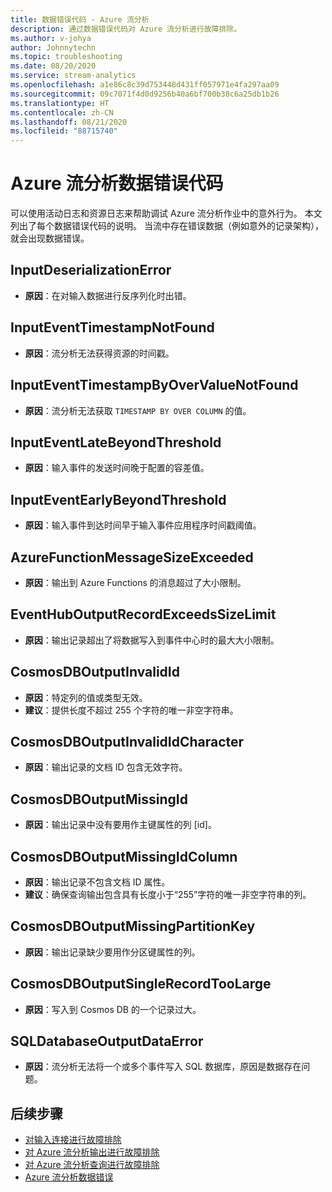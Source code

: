 ```yaml
---
title: 数据错误代码 - Azure 流分析
description: 通过数据错误代码对 Azure 流分析进行故障排除。
ms.author: v-johya
author: Johnnytechn
ms.topic: troubleshooting
ms.date: 08/20/2020
ms.service: stream-analytics
ms.openlocfilehash: a1e86c8c39d753448d431ff057971e4fa297aa09
ms.sourcegitcommit: 09c7071f4d0d9256b40a6bf700b38c6a25db1b26
ms.translationtype: HT
ms.contentlocale: zh-CN
ms.lasthandoff: 08/21/2020
ms.locfileid: "88715740"
---
```

# <a name="azure-stream-analytics-data-error-codes"></a>Azure 流分析数据错误代码

可以使用活动日志和资源日志来帮助调试 Azure 流分析作业中的意外行为。 本文列出了每个数据错误代码的说明。 当流中存在错误数据（例如意外的记录架构），就会出现数据错误。

## <a name="inputdeserializationerror"></a>InputDeserializationError

* **原因**：在对输入数据进行反序列化时出错。

## <a name="inputeventtimestampnotfound"></a>InputEventTimestampNotFound

* **原因**：流分析无法获得资源的时间戳。 

## <a name="inputeventtimestampbyovervaluenotfound"></a>InputEventTimestampByOverValueNotFound

* **原因**：流分析无法获取 `TIMESTAMP BY OVER COLUMN` 的值。

## <a name="inputeventlatebeyondthreshold"></a>InputEventLateBeyondThreshold

* **原因**：输入事件的发送时间晚于配置的容差值。

## <a name="inputeventearlybeyondthreshold"></a>InputEventEarlyBeyondThreshold

* **原因**：输入事件到达时间早于输入事件应用程序时间戳阈值。

## <a name="azurefunctionmessagesizeexceeded"></a>AzureFunctionMessageSizeExceeded

* **原因**：输出到 Azure Functions 的消息超过了大小限制。

## <a name="eventhuboutputrecordexceedssizelimit"></a>EventHubOutputRecordExceedsSizeLimit

* **原因**：输出记录超出了将数据写入到事件中心时的最大大小限制。

## <a name="cosmosdboutputinvalidid"></a>CosmosDBOutputInvalidId

* **原因**：特定列的值或类型无效。
* **建议**：提供长度不超过 255 个字符的唯一非空字符串。

## <a name="cosmosdboutputinvalididcharacter"></a>CosmosDBOutputInvalidIdCharacter

* **原因**：输出记录的文档 ID 包含无效字符。

## <a name="cosmosdboutputmissingid"></a>CosmosDBOutputMissingId

* **原因**：输出记录中没有要用作主键属性的列 \[id]。

## <a name="cosmosdboutputmissingidcolumn"></a>CosmosDBOutputMissingIdColumn

* **原因**：输出记录不包含文档 ID 属性。 
* **建议**：确保查询输出包含具有长度小于“255”字符的唯一非空字符串的列。

## <a name="cosmosdboutputmissingpartitionkey"></a>CosmosDBOutputMissingPartitionKey

* **原因**：输出记录缺少要用作分区键属性的列。

## <a name="cosmosdboutputsinglerecordtoolarge"></a>CosmosDBOutputSingleRecordTooLarge

* **原因**：写入到 Cosmos DB 的一个记录过大。

## <a name="sqldatabaseoutputdataerror"></a>SQLDatabaseOutputDataError

* **原因**：流分析无法将一个或多个事件写入 SQL 数据库，原因是数据存在问题。

## <a name="next-steps"></a>后续步骤

* [对输入连接进行故障排除](stream-analytics-troubleshoot-input.md)
* [对 Azure 流分析输出进行故障排除](stream-analytics-troubleshoot-output.md)
* [对 Azure 流分析查询进行故障排除](stream-analytics-troubleshoot-query.md)
* [Azure 流分析数据错误](data-errors.md)

